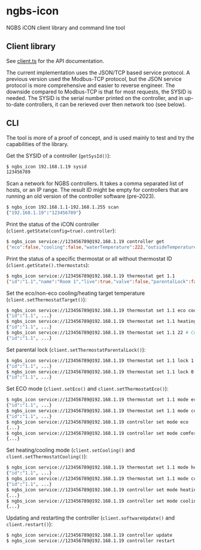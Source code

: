 # ngbs-icon

NGBS iCON client library and command line tool

## Client library

See [client.ts](src/client.ts) for the API documentation.

The current implementation uses the JSON/TCP based service protocol. A previous version used the Modbus-TCP protocol, but the JSON service protocol is more comprehensive and easier to reverse engineer. The downside compared to Modbus-TCP is that for most requests, the SYSID is needed. The SYSID is the serial number printed on the controller, and in up-to-date controllers, it can be rerieved over then network too (see below).

## CLI

The tool is more of a proof of concept, and is used mainly to test and try the capabilities of the library.

Get the SYSID of a controller (`getSysId()`):

```bash
$ ngbs_icon 192.168.1.19 sysid
123456789
```

Scan a network for NGBS controllers. It takes a comma separated list of hosts, or an IP range. The result ID
might be empty for controllers that are running an old version of the controller software (pre-2023).

```bash
$ ngbs_icon 192.168.1.1-192.168.1.255 scan
{"192.168.1.19":"123456789"}
```

Print the status of the iCON controller (`client.getState(config=true).controller`):

```bash
$ ngbs_icon service://123456789@192.168.1.19 controller get
{"eco":false,"cooling":false,"waterTemperature":222,"outsideTemperature":222,"midpoints":{"heating":23,"cooling":23,"ecoHeating":20,"ecoCooling":26},"firmwareVersion":1079,"configVersion":"20230110173134","timezone":"UTC","uptime":21,"config":{"name":"Test Controller","mixingValve":0,"thermostatHysteresis":0.5}}
```

 Print the status of a specific thermostat or all without thermostat ID (`client.getState().thermostats`):

```bash
$ ngbs_icon service://123456789@192.168.1.19 thermostat get 1.1
{"id":"1.1","name":"Room 1","live":true,"valve":false,"parentalLock":false,"eco":false,"ecoFollowsMaster":true,"cooling":false,"temperature":24.4,"humidity":38.2,"dew":10.2,"dewProtection":false,"frost":false,"target":23.5,"targets":{"heating":23.5,"cooling":27,"ecoHeating":18,"ecoCooling":27},"floorHeatingOffset":1,"floorCoolingOffset":0,"limit":5}
```

Set the eco/non-eco cooling/heating target temperature (`client.setThermostatTarget()`):

```bash
$ ngbs_icon service://123456789@192.168.1.19 thermostat set 1.1 eco cooling 24 # ECO heating
{"id":"1.1", ...}
$ ngbs_icon service://123456789@192.168.1.19 thermostat set 1.1 heating 23 # Comfort heating
{"id":"1.1", ...}
$ ngbs_icon service://123456789@192.168.1.19 thermostat set 1.1 22 # Current mode
{"id":"1.1", ...}
```

Set parental lock (`client.setThermostatParentalLock()`):

```bash
$ ngbs_icon service://123456789@192.168.1.19 thermostat set 1.1 lock 1
{"id":"1.1", ...}
$ ngbs_icon service://123456789@192.168.1.19 thermostat set 1.1 lock 0
{"id":"1.1", ...}
```

Set ECO mode (`client.setEco()` and `client.setThermostatEco()`):

```bash
$ ngbs_icon service://123456789@192.168.1.19 thermostat set 1.1 mode eco
{"id":"1.1", ...}
$ ngbs_icon service://123456789@192.168.1.19 thermostat set 1.1 mode comfort
{"id":"1.1", ...}
$ ngbs_icon service://123456789@192.168.1.19 controller set mode eco
{...}
$ ngbs_icon service://123456789@192.168.1.19 controller set mode comfort
{...}
```

Set heating/cooling mode (`client.setCooling()` and `client.setThermostatCooling()`):

```bash
$ ngbs_icon service://123456789@192.168.1.19 thermostat set 1.1 mode heating
{"id":"1.1", ...}
$ ngbs_icon service://123456789@192.168.1.19 thermostat set 1.1 mode cooling
{"id":"1.1", ...}
$ ngbs_icon service://123456789@192.168.1.19 controller set mode heating
{...}
$ ngbs_icon service://123456789@192.168.1.19 controller set mode cooling
{...}
```

Updating and restarting the controller (`client.softwareUpdate()` and `client.restart()`):

```bash
$ ngbs_icon service://123456789@192.168.1.19 controller update
$ ngbs_icon service://123456789@192.168.1.19 controller restart
```
